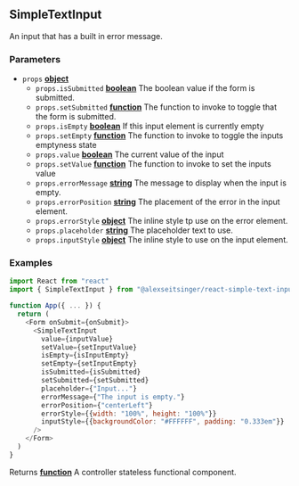 <!-- Generated by documentation.js. Update this documentation by updating the source code. -->

## SimpleTextInput

An input that has a built in error message.

### Parameters

-   `props` **[object][1]** 
    -   `props.isSubmitted` **[boolean][2]** The boolean value if the form is submitted.
    -   `props.setSubmitted` **[function][3]** The function to invoke to toggle that the form is submitted.
    -   `props.isEmpty` **[boolean][2]** If this input element is currently empty
    -   `props.setEmpty` **[function][3]** The function to invoke to toggle the inputs emptyness state
    -   `props.value` **[boolean][2]** The current value of the input
    -   `props.setValue` **[function][3]** The function to invoke to set the inputs value
    -   `props.errorMessage` **[string][4]** The message to display when the input is empty.
    -   `props.errorPosition` **[string][4]** The placement of the error in the input element.
    -   `props.errorStyle` **[object][1]** The inline style tp use on the error element.
    -   `props.placeholder` **[string][4]** The placeholder text to use.
    -   `props.inputStyle` **[object][1]** The inline style to use on the input element.

### Examples

```javascript
import React from "react"
import { SimpleTextInput } from "@alexseitsinger/react-simple-text-input"

function App({ ... }) {
  return (
    <Form onSubmit={onSubmit}>
      <SimpleTextInput
        value={inputValue}
        setValue={setInputValue}
        isEmpty={isInputEmpty}
        setEmpty={setInputEmpty}
        isSubmitted={isSubmitted}
        setSubmitted={setSubmitted}
        placeholder={"Input..."}
        errorMessage={"The input is empty."}
        errorPosition={"centerLeft"}
        errorStyle={{width: "100%", height: "100%"}}
        inputStyle={{backgroundColor: "#FFFFFF", padding: "0.333em"}}
      />
    </Form>
  )
}
```

Returns **[function][3]** A controller stateless functional component.

[1]: https://developer.mozilla.org/docs/Web/JavaScript/Reference/Global_Objects/Object

[2]: https://developer.mozilla.org/docs/Web/JavaScript/Reference/Global_Objects/Boolean

[3]: https://developer.mozilla.org/docs/Web/JavaScript/Reference/Statements/function

[4]: https://developer.mozilla.org/docs/Web/JavaScript/Reference/Global_Objects/String
